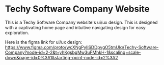 # Techy Software Company Website

This is a Techy Software Company website's ui/ux design.
This is designed with a captivating home page and intuitive navigating design for easy exploration.

Here is the figma link for ui/ux design:
https://www.figma.com/proto/wcXNgPyIiSDDpvgO5tmUlq/Techy-Software-Company?node-id=2-2&t=yhKgsbgMw3uFMhkH-1&scaling=scale-down&page-id=0%3A1&starting-point-node-id=2%3A2
